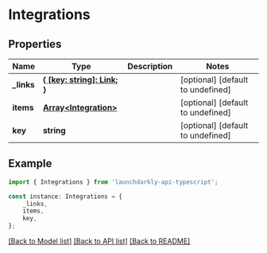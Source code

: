# Integrations


## Properties

Name | Type | Description | Notes
------------ | ------------- | ------------- | -------------
**_links** | [**{ [key: string]: Link; }**](Link.md) |  | [optional] [default to undefined]
**items** | [**Array&lt;Integration&gt;**](Integration.md) |  | [optional] [default to undefined]
**key** | **string** |  | [optional] [default to undefined]

## Example

```typescript
import { Integrations } from 'launchdarkly-api-typescript';

const instance: Integrations = {
    _links,
    items,
    key,
};
```

[[Back to Model list]](../README.md#documentation-for-models) [[Back to API list]](../README.md#documentation-for-api-endpoints) [[Back to README]](../README.md)
